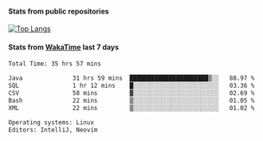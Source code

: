 #### Stats from public repositories

[![Top Langs](https://github-readme-stats.vercel.app/api/top-langs/?username=hyoghurt&layout=compact&exclude_repo=multiserver,docker_compose&langs_count=6)](https://github.com/anuraghazra/github-readme-stats)

#### Stats from [WakaTime](https://wakatime.com/@hyoghurt) last 7 days
<!--START_SECTION:waka-->

```txt
Total Time: 35 hrs 57 mins

Java              31 hrs 59 mins  ██████████████████████▒░░   88.97 %
SQL               1 hr 12 mins    █░░░░░░░░░░░░░░░░░░░░░░░░   03.36 %
CSV               58 mins         ▓░░░░░░░░░░░░░░░░░░░░░░░░   02.69 %
Bash              22 mins         ▒░░░░░░░░░░░░░░░░░░░░░░░░   01.05 %
XML               22 mins         ▒░░░░░░░░░░░░░░░░░░░░░░░░   01.02 %

Operating systems: Linux
Editors: IntelliJ, Neovim
```

<!--END_SECTION:waka-->
